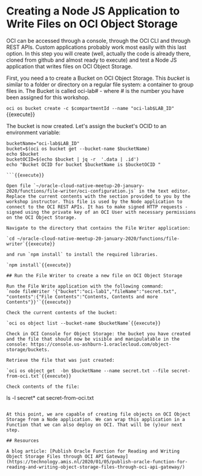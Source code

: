 # Creating a Node JS Application to Write Files on OCI Object Storage

OCI can be accessed through a console, through the OCI CLI and through REST APIs. Custom applications probably work most easily with this last option. In this step you will create (well, actually the code is already there, cloned from github and almost ready to execute) and test a Node JS application that writes files on OCI Object Storage. 

First, you need a to create a Bucket on OCI Object Storage. This *bucket* is similar to a folder or directory on a regular file system: a container to group files in. The Bucket is called oci-lab# - where # is the number you have been assigned for this workshop.

`oci os bucket create -c $compartmentId --name "oci-lab$LAB_ID"`{{execute}} 

The bucket is now created. Let's assign the bucket's OCID to an environment variable:

```
bucketName="oci-lab$LAB_ID"
bucket=$(oci os bucket get --bucket-name $bucketName)
echo $bucket
bucketOCID=$(echo $bucket | jq -r  '.data | .id')
echo "Bucket OCID for bucket $bucketName is $bucketOCID "

```{{execute}}

Open file `~/oracle-cloud-native-meetup-20-january-2020/functions/file-writer/oci-configuration.js` in the text editor. Replace the current contents with the section provided to you by the workshop instructor. This file is used by the Node application to connect to the OCI REST APIs. It has to make signed HTTP requests - signed using the private key of an OCI User with necessary permissions on the OCI Object Storage.

Navigate to the directory that contains the File Writer application:

`cd ~/oracle-cloud-native-meetup-20-january-2020/functions/file-writer`{{execute}}

and run `npm install` to install the required libraries.

`npm install`{{execute}} 

## Run the File Writer to create a new file on OCI Object Storage

Run the File Write application with the following command:
`node fileWriter '{"bucket":"oci-lab1","fileName":"secret.txt", "contents":{"File Contents":"Contents, Contents and more Contents"}}'`{{execute}}

Check the current contents of the bucket:

`oci os object list --bucket-name $bucketName`{{execute}}

Check in OCI Console for Object Storage: the bucket you have created and the file that should now be visible and manipulatable in the console: https://console.us-ashburn-1.oraclecloud.com/object-storage/buckets.

Retrieve the file that was just created:

`oci os object get  -bn $bucketName --name secret.txt --file secret-from-oci.txt`{{execute}}

Check contents of the file:
```
ls -l secret*
cat secret-from-oci.txt
```{{execute}}

At this point, we are capable of creating file objects on OCI Object Storage from a Node application. We can wrap this application in a Function that we can also deploy on OCI. That will be (y)our next step.

## Resources

A blog article: [Publish Oracle Function for Reading and Writing Object Storage Files through OCI API Gateway](https://technology.amis.nl/2020/01/05/publish-oracle-function-for-reading-and-writing-object-storage-files-through-oci-api-gateway/)
